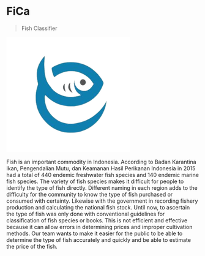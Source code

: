 # FiCa
> Fish Classifier

![alt text](https://raw.githubusercontent.com/nuzulh/FiCa/master/MOBILE%20DEVELOPMENT/logo.png)

Fish is an important commodity in Indonesia. According to Badan Karantina Ikan, Pengendalian Mutu, dan
Keamanan Hasil Perikanan Indonesia in 2015 had a total of 440 endemic freshwater fish species and 140
endemic marine fish species. The variety of fish species makes it difficult for people to identify the type of
fish directly. Different naming in each region adds to the difficulty for the community to know the type of
fish purchased or consumed with certainty. Likewise with the government in recording fishery production
and calculating the national fish stock. Until now, to ascertain the type of fish was only done with
conventional guidelines for classification of fish species or books. This is not efficient and effective because
it can allow errors in determining prices and improper cultivation methods. Our team wants to make it
easier for the public to be able to determine the type of fish accurately and quickly and be able to estimate
the price of the fish.
